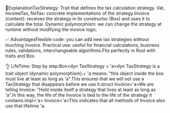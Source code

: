🔹ExplanationTaxStrategy: Trait that defines the tax calculation strategy.
  Vat, IncomeTax, NoTax: concrete implementations of the strategy.Invoice (context): receives the strategy in its constructor (Box<dyn TaxStrategy>) and uses it to calculate the total.
  Dynamic polymorphism: we can change the strategy at runtime without modifying the invoice logic.
  
✅ AdvantagesFlexible code: you can add new tax strategies without touching Invoice.
  Practical use: useful for financial calculations, business rules, validations, interchangeable algorithms.Fits perfectly in Rust with traits and Box<dyn Trait>.

👌 LifeTime: Step by step:Box<dyn TaxStrategy + 'a>dyn TaxStrategy is a trait object (dynamic polymorphism).+ 'a means: "this object inside the box must live at least as long as 'a".This ensures that we will not use a TaxStrategy that disappears before we use it.struct Invoice<'a>We are telling Invoice: "Hold inside itself a strategy that lives at least as long as 'a".In this way, the life of the Invoice is tied to the life of the strategy it contains.impl<'a> Invoice<'a>This indicates that all methods of Invoice also use that lifetime 'a.
